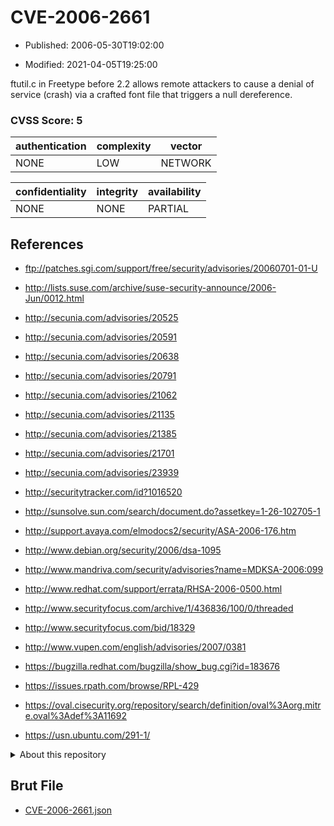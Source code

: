 # CVE-2006-2661

- Published: 2006-05-30T19:02:00

- Modified: 2021-04-05T19:25:00

ftutil.c in Freetype before 2.2 allows remote attackers to cause a denial of service (crash) via a crafted font file that triggers a null dereference.

### CVSS Score: **5**

| authentication | complexity | vector |
| --- | --- | --- |
| NONE | LOW | NETWORK |

| confidentiality | integrity | availability |
| --- | --- | --- |
| NONE | NONE | PARTIAL |

## References

* ftp://patches.sgi.com/support/free/security/advisories/20060701-01-U

* http://lists.suse.com/archive/suse-security-announce/2006-Jun/0012.html

* http://secunia.com/advisories/20525

* http://secunia.com/advisories/20591

* http://secunia.com/advisories/20638

* http://secunia.com/advisories/20791

* http://secunia.com/advisories/21062

* http://secunia.com/advisories/21135

* http://secunia.com/advisories/21385

* http://secunia.com/advisories/21701

* http://secunia.com/advisories/23939

* http://securitytracker.com/id?1016520

* http://sunsolve.sun.com/search/document.do?assetkey=1-26-102705-1

* http://support.avaya.com/elmodocs2/security/ASA-2006-176.htm

* http://www.debian.org/security/2006/dsa-1095

* http://www.mandriva.com/security/advisories?name=MDKSA-2006:099

* http://www.redhat.com/support/errata/RHSA-2006-0500.html

* http://www.securityfocus.com/archive/1/436836/100/0/threaded

* http://www.securityfocus.com/bid/18329

* http://www.vupen.com/english/advisories/2007/0381

* https://bugzilla.redhat.com/bugzilla/show_bug.cgi?id=183676

* https://issues.rpath.com/browse/RPL-429

* https://oval.cisecurity.org/repository/search/definition/oval%3Aorg.mitre.oval%3Adef%3A11692

* https://usn.ubuntu.com/291-1/

<details>
<summary>About this repository</summary> 

  This repository is part of the project [Live Hack CVE](https://github.com/Live-Hack-CVE). Main website can be found [www.live-hack.org](https://www.live-hack.org) 
  
  Made by [Sn0wAlice](https://github.com/Sn0wAlice) for the people that care about security and need to have a feed of the latest CVEs. Hope you enjoy it, don't forget to star the repo and follow me on [Twitter](https://twitter.com/Sn0wAlice) and [Github](https://github.com/Sn0wAlice). And that is my [personnal website](https://www.alice-snow.me/)

  - [Home Page](https://github.com/Live-Hack-CVE)
  - [Framework](https://github.com/Live-Hack-CVE/cve-framework)
  - [CVE database](https://github.com/Live-Hack-CVE/full_database)
  - [Changelog](https://github.com/Live-Hack-CVE/Changelog)
</details>

## Brut File

* [CVE-2006-2661.json](https://raw.githubusercontent.com/Live-Hack-CVE/full_database/main/cves/2006/CVE-2006-2661.json)


